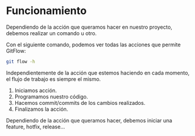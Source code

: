 # Funcionamiento

Dependiendo de la acción que queramos hacer en nuestro proyecto, debemos realizar un comando u otro.

Con el siguiente comando, podemos ver todas las acciones que permite GitFlow:

```bash
git flow -h
```

Independientemente de la acción que estemos haciendo en cada momento, el flujo de trabajo es siempre el mismo.

1. Iniciamos acción.
2. Programamos nuestro código.
3. Hacemos commit/commits de los cambios realizados.
4. Finalizamos la acción.

Dependiendo de la acción que queramos hacer, debemos iniciar una feature, hotfix, release...